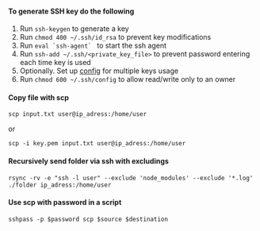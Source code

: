 #### To generate SSH key do the following

1. Run `ssh-keygen` to generate a key
1. Run `chmod 400 ~/.ssh/id_rsa` to prevent key modifications
1. Run ``eval `ssh-agent` `` to start the ssh agent
1. Run `ssh-add ~/.ssh/<private_key_file>` to prevent password entering each time key is used
1. Optionally. Set up [config](https://github.com/vitaliykobrin/useful-scripts/blob/master/configs/ssh-config.yml) for multiple keys usage
1. Run `chmod 600 ~/.ssh/config` to allow read/write only to an owner


#### Copy file with scp
```
scp input.txt user@ip_adress:/home/user
```
or 
```
scp -i key.pem input.txt user@ip_adress:/home/user
```

#### Recursively send folder via ssh with excludings
```
rsync -rv -e "ssh -l user" --exclude 'node_modules' --exclude '*.log' ./folder ip_adress:/home/user
```

#### Use scp with password in a script
```
sshpass -p $password scp $source $destination
```
